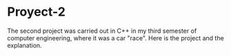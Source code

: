 # Proyect-2
The second project was carried out in C++ in my third semester of computer engineering, where it was a car "race". Here is the project and the explanation.

